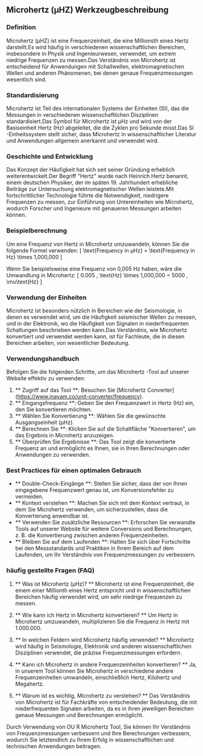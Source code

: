 ## Microhertz (μHZ) Werkzeugbeschreibung

### Definition
Microhertz (μHZ) ist eine Frequenzeinheit, die eine Millionsth eines Hertz darstellt.Es wird häufig in verschiedenen wissenschaftlichen Bereichen, insbesondere in Physik und Ingenieurwesen, verwendet, um extrem niedrige Frequenzen zu messen.Das Verständnis von Microhertz ist entscheidend für Anwendungen mit Schallwellen, elektromagnetischen Wellen und anderen Phänomenen, bei denen genaue Frequenzmessungen wesentlich sind.

### Standardisierung
Microhertz ist Teil des internationalen Systems der Einheiten (SI), das die Messungen in verschiedenen wissenschaftlichen Disziplinen standardisiert.Das Symbol für Microhertz ist μHz und wird von der Basiseinheit Hertz (Hz) abgeleitet, die die Zyklen pro Sekunde misst.Das SI -Einheitssystem stellt sicher, dass Microhertz in wissenschaftlicher Literatur und Anwendungen allgemein anerkannt und verwendet wird.

### Geschichte und Entwicklung
Das Konzept der Häufigkeit hat sich seit seiner Gründung erheblich weiterentwickelt.Der Begriff "Hertz" wurde nach Heinrich Hertz benannt, einem deutschen Physiker, der im späten 19. Jahrhundert erhebliche Beiträge zur Untersuchung elektromagnetischer Wellen leistete.Mit fortschrittlicher Technologie führte die Notwendigkeit, niedrigere Frequenzen zu messen, zur Einführung von Untereinheiten wie Microhertz, wodurch Forscher und Ingenieure mit genaueren Messungen arbeiten können.

### Beispielberechnung
Um eine Frequenz von Hertz in Microhertz umzuwandeln, können Sie die folgende Formel verwenden:
\[ \text{Frequency in μHz} = \text{Frequency in Hz} \times 1,000,000 \]

Wenn Sie beispielsweise eine Frequenz von 0,005 Hz haben, wäre die Umwandlung in Microhertz:
\[ 0.005 \, \text{Hz} \times 1,000,000 = 5000 \, \mu\text{Hz} \]

### Verwendung der Einheiten
Microhertz ist besonders nützlich in Bereichen wie der Seismologie, in denen es verwendet wird, um die Häufigkeit seismischer Wellen zu messen, und in der Elektronik, wo die Häufigkeit von Signalen in niederfrequenten Schaltungen beschrieben werden kann.Das Verständnis, wie Microhertz konvertiert und verwendet werden kann, ist für Fachleute, die in diesen Bereichen arbeiten, von wesentlicher Bedeutung.

### Verwendungshandbuch
Befolgen Sie die folgenden Schritte, um das Microhertz -Tool auf unserer Website effektiv zu verwenden:
1. ** Zugriff auf das Tool **: Besuchen Sie [Microhertz Converter] (https://www.inayam.co/unit-converter/frequency).
2. ** Eingangsfrequenz **: Geben Sie den Frequenzwert in Hertz (Hz) ein, den Sie konvertieren möchten.
3. ** Wählen Sie Konvertierung **: Wählen Sie die gewünschte Ausgangseinheit (μHz).
4. ** Berechnen Sie **: Klicken Sie auf die Schaltfläche "Konvertieren", um das Ergebnis in Microhertz anzuzeigen.
5. ** Überprüfen Sie Ergebnisse **: Das Tool zeigt die konvertierte Frequenz an und ermöglicht es Ihnen, sie in Ihren Berechnungen oder Anwendungen zu verwenden.

### Best Practices für einen optimalen Gebrauch
- ** Double-Check-Eingänge **: Stellen Sie sicher, dass der von Ihnen eingegebene Frequenzwert genau ist, um Konversionsfehler zu vermeiden.
- ** Kontext verstehen **: Machen Sie sich mit dem Kontext vertraut, in dem Sie Microhertz verwenden, um sicherzustellen, dass die Konvertierung anwendbar ist.
- ** Verwenden Sie zusätzliche Ressourcen **: Erforschen Sie verwandte Tools auf unserer Website für weitere Conversions und Berechnungen, z. B. die Konvertierung zwischen anderen Frequenzeinheiten.
- ** Bleiben Sie auf dem Laufenden **: Halten Sie sich über Fortschritte bei den Messstandards und Praktiken in Ihrem Bereich auf dem Laufenden, um Ihr Verständnis von Frequenzmessungen zu verbessern.

### häufig gestellte Fragen (FAQ)

1. ** Was ist Microhertz (μHz)? **
Microhertz ist eine Frequenzeinheit, die einem einer Millionth eines Hertz entspricht und in wissenschaftlichen Bereichen häufig verwendet wird, um sehr niedrige Frequenzen zu messen.

2. ** Wie kann ich Hertz in Microhertz konvertieren? **
Um Hertz in Microhertz umzuwandeln, multiplizieren Sie die Frequenz in Hertz mit 1.000.000.

3. ** In welchen Feldern wird Microhertz häufig verwendet? **
Microhertz wird häufig in Seismologie, Elektronik und anderen wissenschaftlichen Disziplinen verwendet, die präzise Frequenzmessungen erfordern.

4. ** Kann ich Microhertz in andere Frequenzeinheiten konvertieren? **
Ja, in unserem Tool können Sie Microhertz in verschiedene andere Frequenzeinheiten umwandeln, einschließlich Hertz, Kilohertz und Megahertz.

5. ** Warum ist es wichtig, Microhertz zu verstehen? **
Das Verständnis von Microhertz ist für Fachkräfte von entscheidender Bedeutung, die mit niederfrequenten Signalen arbeiten, da es in ihren jeweiligen Bereichen genaue Messungen und Berechnungen ermöglicht.

Durch Verwendung von OU R Microhertz Tool, Sie können Ihr Verständnis von Frequenzmessungen verbessern und Ihre Berechnungen verbessern, wodurch Sie letztendlich zu Ihrem Erfolg in wissenschaftlichen und technischen Anwendungen beitragen.